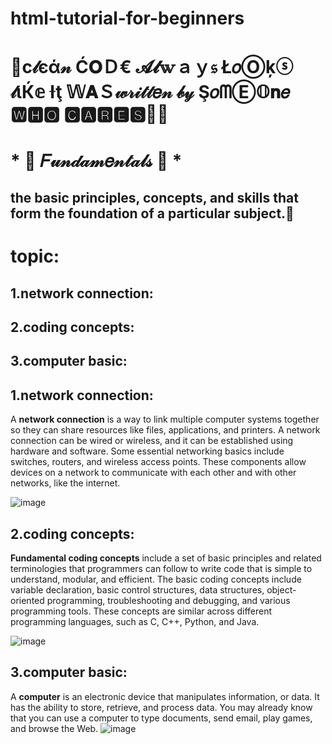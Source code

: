 # html-tutorial-for-beginners
# 🎯c𝓁єά𝓃 Ć𝐎Ｄ€ 𝓐𝓵𝕨ａｙ𝔰 Ł𝑜Ⓞķⓢ 𝓁ιЌ𝕖 Ɨţ 𝕎𝐀Ｓ𝓌𝓇𝒾𝓉𝓉𝑒𝓃 𝒷𝓎  Ş𝑜ᗰⒺ𝕆𝐧𝑒 🆆🅷🅾 🅲🅰🆁🅴🆂💛💞
# *  🎀  𝐹𝓊𝓃𝒹𝒶𝓂𝑒𝓃𝓉𝒶𝓁𝓈  🎀  *
## the basic principles, concepts, and skills that form the foundation of a particular subject.💛
# topic:
## **1.network connection:**
## **2.coding concepts:**
## **3.computer basic:**

## 1.network connection:
A **network connection** is a way to link multiple computer systems together so they can share resources like files, applications, and printers. A network connection can be wired or wireless, and it can be established using hardware and software. 
Some essential networking basics include switches, routers, and wireless access points. These components allow devices on a network to communicate with each other and with other networks, like the internet.


![image](https://github.com/user-attachments/assets/f8e59c17-ba94-4b71-ad1e-5b5ce19f000a)
## 2.coding concepts:

**Fundamental coding concepts** include a set of basic principles and related terminologies that programmers can follow to write code that is simple to understand, modular, and efficient. The basic coding concepts include variable declaration, basic control structures, data structures, object-oriented programming, troubleshooting and debugging, and various programming tools. These concepts are similar across different programming languages, such as C, C++, Python, and Java.

![image](https://github.com/user-attachments/assets/927cd961-7f1d-4a26-90c3-744463dbe66c)

## 3.computer basic:
A **computer** is an electronic device that manipulates information, or data. It has the ability to store, retrieve, and process data. You may already know that you can use a computer to type documents, send email, play games, and browse the Web.
![image](https://github.com/user-attachments/assets/78b5751d-daf6-4a52-8fbe-bd9e9165bbce)


